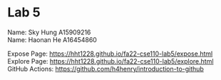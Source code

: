 # Lab 5

Name: Sky Hung A15909216
 <br />
Name: Haonan He A16454860

Expose Page: https://hht1228.github.io/fa22-cse110-lab5/expose.html   
Explore Page: https://hht1228.github.io/fa22-cse110-lab5/explore.html 
GitHub Actions: https://github.com/h4henry/introduction-to-github
